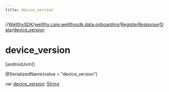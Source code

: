 ```yaml
---
title: device_version
---
```

//[WellthySDK](../../../../index.html)/[wellthy.care.wellthysdk.data.onboarding](../../index.html)/[RegisterResponse](../index.html)/[Data](index.html)/[device_version](device_version.html)



# device_version



[androidJvm]\




@SerializedName(value = "device_version")



var [device_version](device_version.html): [String](https://kotlinlang.org/api/latest/jvm/stdlib/kotlin/-string/index.html)




